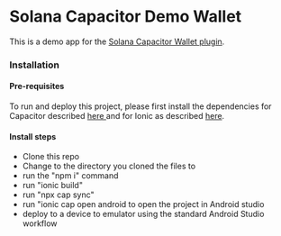 <h1>Solana Capacitor Demo Wallet</h1>
<p>This is a demo app for the <a href="https://github.com/nolsonlabs/solana-capacitor-wallet">Solana Capacitor Wallet plugin</a>.</p>
<h3>Installation</h3>
<h4>Pre-requisites</h4>
<p>To run and deploy this project, please first install the dependencies for Capacitor described <a href="https://capacitorjs.com/docs/getting-started/environment-setup#android-requirements">here </a> and for Ionic as described <a href="https://ionicframework.com/docs/intro/cli">here</a>.

<h4>Install steps</h4>
<ul>
    <li>Clone this repo</li>
    <li>Change to the directory you cloned the files to</li>
    <li>run the "npm i" command</li>
    <li>run "ionic build"</li>
    <li>run "npx cap sync"</li>
    <li>run "ionic cap open android to open the project in Android studio</li>
    <li>deploy to a device to emulator using the standard Android Studio workflow</li>
</ul>
